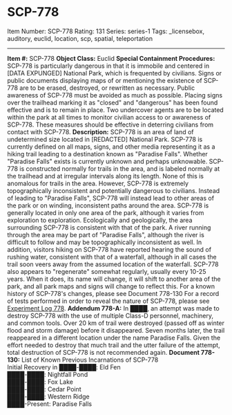 # SCP-778
Item Number: SCP-778
Rating: 131
Series: series-1
Tags: _licensebox, auditory, euclid, location, scp, spatial, teleportation

---

**Item #:** SCP-778
**Object Class:** Euclid
**Special Containment Procedures:** SCP-778 is particularly dangerous in that it is immobile and centered in [DATA EXPUNGED] National Park, which is frequented by civilians. Signs or public documents displaying maps of or mentioning the existence of SCP-778 are to be erased, destroyed, or rewritten as necessary. Public awareness of SCP-778 must be avoided as much as possible. Placing signs over the trailhead marking it as "closed" and "dangerous" has been found effective and is to remain in place. Two undercover agents are to be located within the park at all times to monitor civilian access to or awareness of SCP-778. These measures should be effective in deterring civilians from contact with SCP-778.
**Description:** SCP-778 is an area of land of undetermined size located in [REDACTED] National Park. SCP-778 is currently defined on all maps, signs, and other media representing it as a hiking trail leading to a destination known as "Paradise Falls". Whether "Paradise Falls" exists is currently unknown and perhaps unknowable.
SCP-778 is constructed normally for trails in the area, and is labeled normally at the trailhead and at irregular intervals along its length. None of this is anomalous for trails in the area. However, SCP-778 is extremely topographically inconsistent and potentially dangerous to civilians. Instead of leading to "Paradise Falls", SCP-778 will instead lead to other areas of the park or on winding, inconsistent paths around the area. SCP-778 is generally located in only one area of the park, although it varies from exploration to exploration.
Ecologically and geologically, the area surrounding SCP-778 is consistent with that of the park. A river running through the area may be part of "Paradise Falls", although the river is difficult to follow and may be topographically inconsistent as well. In addition, visitors hiking on SCP-778 have reported hearing the sound of rushing water, consistent with that of a waterfall, although in all cases the trail soon veers away from the assumed location of the waterfall.
SCP-778 also appears to "regenerate" somewhat regularly, usually every 10-25 years. When it does, its name will change, it will shift to another area of the park, and all park maps and signs will change to reflect this. For a known history of SCP-778's changes, please see Document 778-130
For a record of tests performed in order to reveal the nature of SCP-778, please see [Experiment Log 778](/experiment-log-778).
**Addendum 778-A:** In ████, an attempt was made to destroy SCP-778 with the use of multiple Class-D personnel, machinery, and common tools. Over 20 km of trail were destroyed (passed off as winter flood and storm damage) before it disappeared. Seven months later, the trail reappeared in a different location under the name Paradise Falls. Given the effort needed to destroy that much trail and the utter failure of the attempt, total destruction of SCP-778 is not recommended again.
**Document 778-130:** List of Known Previous Incarnations of SCP-778  
Initial Recovery in ████-████: Eld Fen  
████-████: Nightfall Pond  
████-████: Fox Lake  
████-████: Cedar Point  
████-████: Western Ridge  
████-Present: Paradise Falls